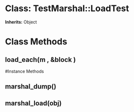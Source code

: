 # Class: TestMarshal::LoadTest
**Inherits:** Object
    



# Class Methods
## load_each(m , &block ) [](#method-c-load_each)

#Instance Methods
## marshal_dump() [](#method-i-marshal_dump)

## marshal_load(obj) [](#method-i-marshal_load)

